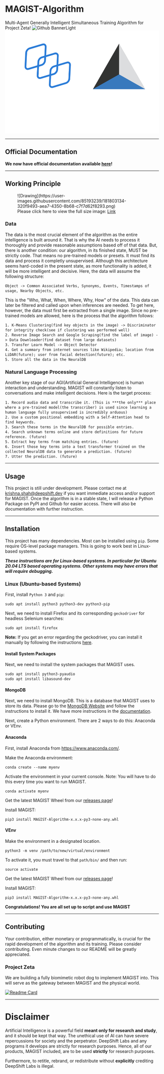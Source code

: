 # MAGIST-Algorithm
Multi-Agent Generally Intelligent Simultaneous Training Algorithm for Project Zeta!
![Github BannerLight](https://user-images.githubusercontent.com/85193239/171949594-50a1f380-de26-4cd1-94d8-769a4c032455.png#only-light)
![Github BannerDark](https://raw.githubusercontent.com/DeepShift-Labs/MAGIST-Documentation/master/docs/assets/combined_hero_dark.png#only-dark)

***

## Official Documentation

**We now have official documentation available [here](https://wiki.deepshift.dev)!**

***

## Working Principle
<figure markdown>
  ![Drawing](https://user-images.githubusercontent.com/85193239/181803134-320f9493-aea7-4350-8b68-c7f7d62f8293.png)
  <figcaption>Please click here to view the full size image: <a href="https://user-images.githubusercontent.com/85193239/181803134-320f9493-aea7-4350-8b68-c7f7d62f8293.png" target="_blank">Link</a></figcaption>
</figure>


### Data
The data is the most crucial element of the algorithm as the entire intelligence is built around it. That is why the AI needs to process it thoroughly and provide reasonable assumptions based off of that data. But, there is another condition: our algorithm, in its finished state, MUST be strictly code. That means no pre-trained models or presets. It must find its data and process it completly unsupervised. Although this architecture seems hard-coded in the present state, as more functionality is added, it will be more intelligent and decisive. Here, the data will assume the following structure:

```
Object -> Common Associated Verbs, Synonyms, Events, Timestamps of usage, Nearby Objects, etc.
```

This is the "Who, What, When, Where, Why, How" of the data. This data can later be filtered and called upon when
inferences are needed. To get here, however, the data must first be extracted from a single image. Since no pre-trained models are allowed, here is the process that the algorithm follows:

```
1. K-Means Clustering(find key objects in the image) -> Discriminator for integrity check(see if clustering was performed well)
2. Reverse Image Search and Google Scraping(find the label of image) -> Data Downloader(find dataset from large datasets)
3. Transfer Learn Model -> Object Detector
4. Get a summary from internet sources like Wikipedia; location from LiDAR(future); user from facial detection(future); etc.
5. Store all the data in the NeuralDB
```

### Natural Language Processing
Another key stage of our AGI(Artificial General Intelligence) is human interaction and understanding. MAGIST will constantly listen to conversations and make intelligent decisions. Here is the target process:

```
1. Record audio data and transcribe it. (This is ***the only*** place where a pre-trained model(the transcriber) is used since learning a human language fully unsupervised is incredibly arduous)
2. Use a custom positional embedding with a Self-Attention head to find keywords.
3. Search these terms in the NeuralDB for possible entries.
4. Search unknown terms online and store definitions for future reference. (future)
5. Extract key terms from matching entries. (future)
6. Insert those key terms into a text transformer trained on the collected NeuralDB data to generate a prediction. (future)
7. Utter the prediction. (future)
```

***

## Usage
This project is still under development. Please contact me at [krishna.shah@deepshift.dev]() if you want immediate access and/or support
for MAGIST. Once the algorithm is in a stable state, I will release a Python Package on PyPI and Github for easier access. There
will also be documentation with further instruction.

***

## Installation
This project has many dependencies. Most can be installed using `pip`. Some require OS-level package managers. This is
going to work best in Linux-based systems.

***These instructions are for Linux-based systems. In particular for Ubuntu 20.04 LTS based operating systems. Other
systems may have errors that will require debugging.***

### Linux (Ubuntu-based Systems)
First, install `Python 3` and `pip`:
```commandline
sudo apt install python3 python3-dev python3-pip
```
Next, we need to install Firefox and its corresponding `geckodriver` for headless Selenium searches:
```commandline
sudo apt install firefox
```

**Note:** If you get an error regarding the geckodriver, you can install it manually by following the instructions
[here](https://github.com/mozilla/geckodriver).

#### Install System Packages
Next, we need to install the system packages that MAGIST uses.
```commandline
sudo apt install python3-pyaudio
sudo apt install libasound-dev
```

#### MongoDB
Next, we need to install MongoDB. This is a database that MAGIST uses to store its data. Please go to the
[MongoDB Website](https://www.mongodb.com/) and follow the instructions to install it. We have more instructions in the
[documentation](https://github.com/DeepShift-Labs/MAGIST-Algorithm/tree/main/docs).



Next, create a Python environment. There are 2 ways to do this: Anaconda or VEnv.

#### Anaconda
First, install Anaconda from https://www.anaconda.com/.

Make the Anaconda environment:
```commandline
conda create --name myenv
```
Activate the environment in your current console. Note: You will have to do this every time you want to run MAGIST.
```commandline
conda activate myenv
```
Get the latest MAGIST Wheel from our [releases page](https://github.com/DeepShift-Labs/MAGIST-Algorithm/releases)!

Install MAGIST:
```commandline
pip3 install MAGIST-Algorithm-x.x.x-py3-none-any.whl
```

#### VEnv
Make the environment in a designated location.
```commandline
python3 -m venv /path/to/new/virtual/environment
```
To activate it, you must travel to that `path/bin/` and then run:
```commandline
source activate
```
Get the latest MAGIST Wheel from our [releases page](https://github.com/DeepShift-Labs/MAGIST-Algorithm/releases)!

Install MAGIST:
```commandline
pip3 install MAGIST-Algorithm-x.x.x-py3-none-any.whl
```

**Congratulations! You are all set up to script and use MAGIST**

***

## Contributing
Your contribution, either monetary or programmatically, is crucial for the rapid development of the algorithm and its training.
Please consider contributing. Even minute changes to our README will be greatly appreciated.

### Project Zeta
We are building a fully biomimetic robot dog to implement MAGIST into. This will serve as the gateway between MAGIST and the physical world.

[![Readme Card](https://github-readme-stats-git-masterrstaa-rickstaa.vercel.app/api/pin/?username=DeepShift-Labs&theme=transparent&repo=Project-Zeta)](https://github.com/DeepShift-Labs/Project-Zeta)

***

# Disclaimer
Artificial Intelligence is a powerful field **meant only for research and study**, and it should be kept that way. The unethical use of AI can have severe repercussions for society and the perpetrator. DeepShift Labs and any programs it develops are strictly for research purposes. Hence, all of our products, MAGIST included, are to be used **strictly** for research purposes. 

Furthermore, to retitle, rebrand, or redistribute without **explicitly** crediting DeepShift Labs is illegal.
